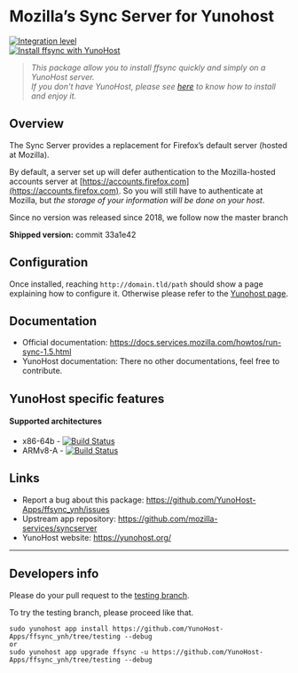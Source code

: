 # Mozilla’s Sync Server for Yunohost

[![Integration level](https://dash.yunohost.org/integration/ffsync.svg)](https://dash.yunohost.org/appci/app/ffsync)  
[![Install ffsync with YunoHost](https://install-app.yunohost.org/install-with-yunohost.png)](https://install-app.yunohost.org/?app=ffsync)

> *This package allow you to install ffsync quickly and simply on a YunoHost server.  
If you don't have YunoHost, please see [here](https://yunohost.org/#/install) to know how to install and enjoy it.*

## Overview

The Sync Server provides a replacement for Firefox’s default server (hosted at Mozilla).

By default, a server set up will defer authentication to the Mozilla-hosted accounts server at [https://accounts.firefox.com](https://accounts.firefox.com). So you will still have to authenticate at Mozilla, but _the storage of your information will be done on your host_.

Since no version was released since 2018, we follow now the master branch

**Shipped version:** commit 33a1e42

## Configuration

Once installed, reaching `http://domain.tld/path` should show a page explaining how to configure it. Otherwise please refer to the [Yunohost page](https://yunohost.org/#/app_ffsync).

## Documentation

 * Official documentation:  https://docs.services.mozilla.com/howtos/run-sync-1.5.html
 * YunoHost documentation: There no other documentations, feel free to contribute.

## YunoHost specific features

#### Supported architectures

* x86-64b - [![Build Status](https://ci-apps.yunohost.org/ci/logs/ffsync%20%28Apps%29.svg)](https://ci-apps.yunohost.org/ci/apps/ffsync/)
* ARMv8-A - [![Build Status](https://ci-apps-arm.yunohost.org/ci/logs/ffsync%20%28Apps%29.svg)](https://ci-apps-arm.yunohost.org/ci/apps/ffsync/)

## Links

 * Report a bug about this package: https://github.com/YunoHost-Apps/ffsync_ynh/issues
 * Upstream app repository: https://github.com/mozilla-services/syncserver
 * YunoHost website: https://yunohost.org/

---

Developers info
----------------

Please do your pull request to the [testing branch](https://github.com/YunoHost-Apps/ffsync_ynh/tree/testing).

To try the testing branch, please proceed like that.
```
sudo yunohost app install https://github.com/YunoHost-Apps/ffsync_ynh/tree/testing --debug
or
sudo yunohost app upgrade ffsync -u https://github.com/YunoHost-Apps/ffsync_ynh/tree/testing --debug
```
